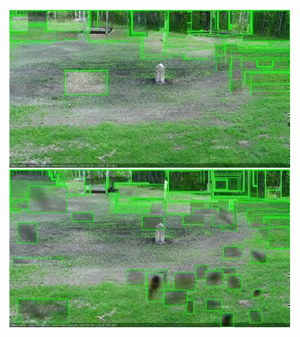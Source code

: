 ![20200526-110321-113325](in2/20200526/20200526-110321-113325_0_.jpg)
![20200526-113331-120335](in2/20200526/20200526-113331-120335_0_.jpg)
